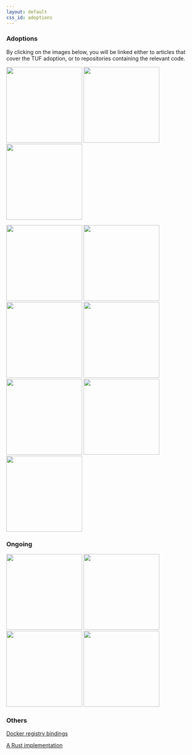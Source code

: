 ```yaml
---
layout: default
css_id: adoptions
---
```


### Adoptions

By clicking on the images below, you will be linked either to articles that
cover the TUF adoption, or to repositories containing the relevant code.


<a href="https://blog.docker.com/2015/08/content-trust-docker-1-8/" rel="docker
logo"><img src="/assets/images/docker_logo.png" width="200"></a> <a href="https://flynn.io/docs/development#the-update-framework-%28tuf%29" rel="Flynn
logo"><img src="/assets/images/flynn_logo.png" width="200"></a> <a
href="https://advancedtelematic.com/en/press-releases/ats-is-integrating-the-uptane-security-framework-for-over-the-air-software-updates-to-connected-vehicles.html"
rel="ATS logo"><img src="/assets/images/ats_logo.png" width="200"></a>

<a
href="https://github.com/theupdateframework/notary"
rel="Notary logo"><img src="/assets/images/notary_logo.png"
width="200"></a> <a
href="https://leap.se/en/2014/darkest-night"
rel="LEAP logo"><img src="/assets/images/leap_logo.png"
width="200"></a> <a
href="https://www.vmware.com/"
rel="VMware logo"><img src="/assets/images/vmware_logo.png"
width="200"></a> <a
href="https://quay.io/"
rel="Quay logo"><img src="/assets/images/quay_logo.png"
width="200"></a> <a
href="https://www.digitalocean.com/"
rel="DigitalOcean logo"><img src="/assets/images/digitalocean_logo.png"
width="200"></a> <a
href="https://blog.cloudflare.com/pal-a-container-identity-bootstrapping-tool/"
rel="Cloudfare logo"><img src="/assets/images/cloudfare_logo.png"
width="200"></a> <a
href="https://github.com/kolide/updater"
rel="Kolide logo"><img src="/assets/images/kolide_logo.png"
width="200"></a>

### Ongoing

<a
href="https://github.com/pypa/interoperability-peps/blob/master/pep-0458-tuf-online-keys.rst"
rel="PyPI logo"><img src="/assets/images/pypi_logo.png"
width="200"></a> <a
href="https://corner.squareup.com/2013/12/securing-rubygems-with-tuf-part-1.html"
rel="Rubygems logo"><img src="/assets/images/rubygems_logo.png"
width="200"></a> <a
href="https://www.well-typed.com/blog/2015/04/improving-hackage-security/"
rel="Haskell Industrial Group logo"><img src="/assets/images/haskell_logo.png"
width="200"></a> <a
href="https://opam.ocaml.org/blog/Signing-the-opam-repository/" rel="OPAM
logo"><img src="/assets/images/opam_logo.png" width="200"></a>

### Others
[Docker registry bindings](https://github.com/davedoesdev/dtuf)

[A Rust implementation](https://crates.io/crates/tuf)
